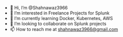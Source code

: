 - 👋 Hi, I’m @Shahnawaz3966
- 👀 I’m interested in Freelance Projects for Splunk
- 🌱 I’m currently learning Docker, Kubernetes, AWS
- 💞️ I’m looking to collaborate on Splunk projects
- 📫 How to reach me at shahnawaz3966@gmail.com

<!---
Shahnawaz3966/Shahnawaz3966 is a ✨ special ✨ repository because its `README.md` (this file) appears on your GitHub profile.
You can click the Preview link to take a look at your changes.
--->
